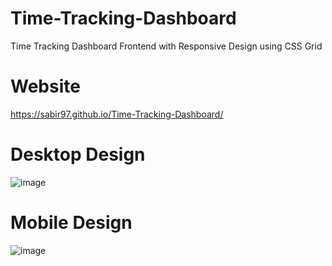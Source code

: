 # Time-Tracking-Dashboard
Time Tracking Dashboard Frontend with Responsive Design using CSS Grid


# Website
https://sabir97.github.io/Time-Tracking-Dashboard/

# Desktop Design
![image](https://user-images.githubusercontent.com/52837091/139331183-7c0c5209-5187-4abb-8ce0-bf112f24bd29.png)


# Mobile Design
![image](https://user-images.githubusercontent.com/52837091/139331351-b29d7c80-22f0-4fd3-a80d-c499c20b125b.png)
